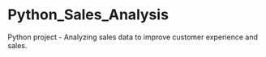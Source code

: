 # Python_Sales_Analysis
Python project - Analyzing  sales data to improve customer experience and sales.
